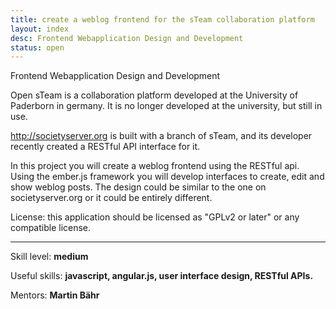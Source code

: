 ```yaml
---
title: create a weblog frontend for the sTeam collaboration platform
layout: index
desc: Frontend Webapplication Design and Development
status: open
---
```

Frontend Webapplication Design and Development

Open sTeam is a collaboration platform developed at the University of Paderborn in germany. It is no longer developed at the university, but still in use.

http://societyserver.org is built with a branch of sTeam, and its developer recently created a RESTful API interface for it.

In this project you will create a weblog frontend using the RESTful api. Using the ember.js framework you will develop interfaces to create, edit and show weblog posts. The design could be similar to the one on societyserver.org or it could be entirely different.

License: this application should be licensed as "GPLv2 or later" or any compatible license.

* * *

Skill level: **medium**

Useful skills: **javascript, angular.js, user interface design, RESTful APIs.**

Mentors: **Martin Bähr**
